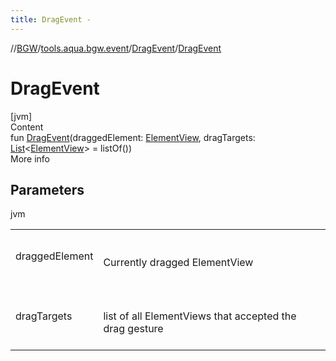 ```yaml
---
title: DragEvent -
---
```

//[BGW](../../../index.md)/[tools.aqua.bgw.event](../index.md)/[DragEvent](index.md)/[DragEvent](-drag-event.md)



# DragEvent  
[jvm]  
Content  
fun [DragEvent](-drag-event.md)(draggedElement: [ElementView](../../tools.aqua.bgw.elements/-element-view/index.md), dragTargets: [List](https://kotlinlang.org/api/latest/jvm/stdlib/kotlin.collections/-list/index.html)<[ElementView](../../tools.aqua.bgw.elements/-element-view/index.md)> = listOf())  
More info  


## Parameters  
  
jvm  
  
| | |
|---|---|
| <a name="tools.aqua.bgw.event/DragEvent/DragEvent/#tools.aqua.bgw.elements.ElementView#kotlin.collections.List[tools.aqua.bgw.elements.ElementView]/PointingToDeclaration/"></a>draggedElement| <a name="tools.aqua.bgw.event/DragEvent/DragEvent/#tools.aqua.bgw.elements.ElementView#kotlin.collections.List[tools.aqua.bgw.elements.ElementView]/PointingToDeclaration/"></a><br><br>Currently dragged ElementView<br><br>|
| <a name="tools.aqua.bgw.event/DragEvent/DragEvent/#tools.aqua.bgw.elements.ElementView#kotlin.collections.List[tools.aqua.bgw.elements.ElementView]/PointingToDeclaration/"></a>dragTargets| <a name="tools.aqua.bgw.event/DragEvent/DragEvent/#tools.aqua.bgw.elements.ElementView#kotlin.collections.List[tools.aqua.bgw.elements.ElementView]/PointingToDeclaration/"></a><br><br>list of all ElementViews that accepted the drag gesture<br><br>|
  
  



